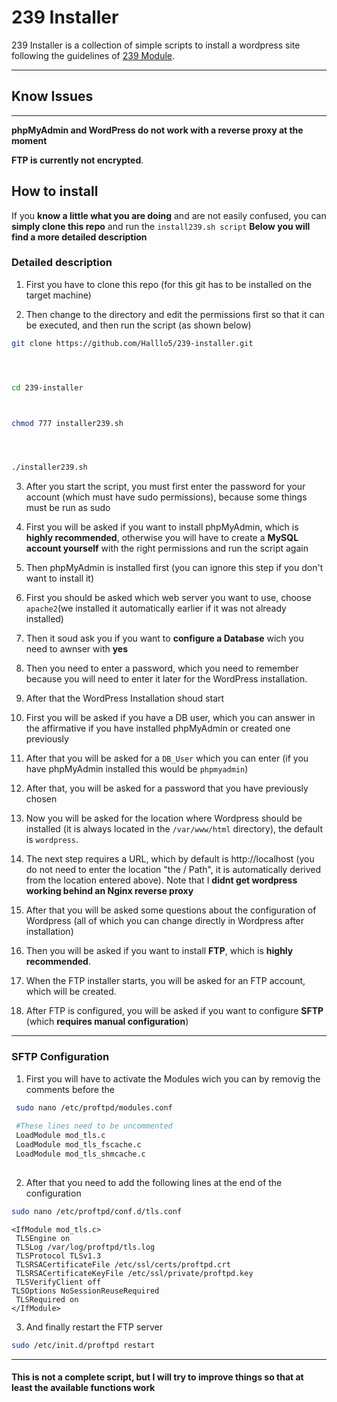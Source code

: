 # 239 Installer

239 Installer is a collection of simple scripts to install a wordpress site following the guidelines of [239 Module](https://bbz.macherit.ch/m239_main/).

---

## Know Issues

---

**phpMyAdmin and WordPress do not work with a reverse proxy at the moment**

**FTP is currently not encrypted**.

## How to install

If you **know a little what you are doing** and are not easily confused, you can **simply clone this repo** and run the `install239.sh script`
**Below you will find a more detailed description**

### Detailed description

1. First you have to clone this repo (for this git has to be installed on the target machine)
  
2. Then change to the directory and edit the permissions first so that it can be executed, and then run the script (as shown below)
  

```bash
git clone https://github.com/Halllo5/239-installer.git




cd 239-installer



chmod 777 installer239.sh




./installer239.sh
```

3. After you start the script, you must first enter the password for your account (which must have sudo permissions), because some things must be run as sudo
  
4. First you will be asked if you want to install phpMyAdmin, which is **highly recommended**, otherwise you will have to create a **MySQL account yourself** with the right permissions and run the script again
  
5. Then phpMyAdmin is installed first (you can ignore this step if you don't want to install it)
  
6. First you should be asked which web server you want to use, choose `apache2`(we installed it automatically earlier if it was not already installed)
  
7. Then it soud ask you if you want to **configure a Database** wich you need to awnser with **yes**
  
8. Then you need to enter a password, which you need to remember because you will need to enter it later for the WordPress installation.
  
9. After that the WordPress Installation shoud start
  
10. First you will be asked if you have a DB user, which you can answer in the affirmative if you have installed phpMyAdmin or created one previously
  
11. After that you will be asked for a `DB_User` which you can enter (if you have phpMyAdmin installed this would be `phpmyadmin`)
  
12. After that, you will be asked for a password that you have previously chosen
  
13. Now you will be asked for the location where Wordpress should be installed (it is always located in the `/var/www/html` directory), the default is `wordpress`.
  
14. The next step requires a URL, which by default is http://localhost (you do not need to enter the location "the / Path", it is automatically derived from the location entered above). Note that I **didnt get wordpress working behind an Nginx reverse proxy**
  
15. After that you will be asked some questions about the configuration of Wordpress (all of which you can change directly in Wordpress after installation)
  
16. Then you will be asked if you want to install **FTP**, which is **highly recommended**.
  
17. When the FTP installer starts, you will be asked for an FTP account, which will be created.
  
18. After FTP is configured, you will be asked if you want to configure **SFTP** (which **requires manual configuration**)
  

---

### SFTP Configuration

1. First you will have to activate the Modules wich you can by removig the comments before the
  
 ```bash
  sudo nano /etc/proftpd/modules.conf
  
  #These lines need to be uncommented 
  LoadModule mod_tls.c 
  LoadModule mod_tls_fscache.c
  LoadModule mod_tls_shmcache.c
  
  ```
  
2. After that you need to add the following lines at the end of the configuration
  

```bash
sudo nano /etc/proftpd/conf.d/tls.conf
```

```
<IfModule mod_tls.c>
 TLSEngine on
 TLSLog /var/log/proftpd/tls.log
 TLSProtocol TLSv1.3
 TLSRSACertificateFile /etc/ssl/certs/proftpd.crt
 TLSRSACertificateKeyFile /etc/ssl/private/proftpd.key
 TLSVerifyClient off
TLSOptions NoSessionReuseRequired
 TLSRequired on
</IfModule>
```

3. And finally restart the FTP server
  

```bash
sudo /etc/init.d/proftpd restart
```

---

#### This is not a complete script, but I will try to improve things so that at least the available functions work